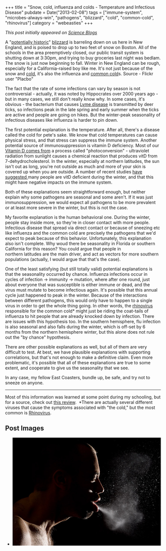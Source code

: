 +++
title = "Snow, cold, influenza and colds - Temperature and Infectious Disease"
pubdate = Date("2013-02-08")
tags = ["immune-system", "microbes-always-win", "pathogens", "blizzard", "cold", "common-cold", "rhinovirus"]
category = "webeasties"
+++

_This post initially appeared on [Science Blogs](http://scienceblogs.com/webeasties)_

A "[potentially historic](http://www.weather.com/news/weather-winter/winter-storm-nemo-20130206)" [blizzard](/tag/blizzard) is barreling down on us here in New England, and is poised to drop up to two feet of snow on Boston. All of the schools in the area preemptively closed, our public transit system is shutting down at 3:30pm, and trying to buy groceries last night was bedlam. The snow is just now beginning to fall. Winter in New England can be rough, especially for a California-raised boy like me. It's not just because of the snow and [cold](/tag/cold), it's also the influenza and [common cold](/tag/common-cold)s.
 Source - Flickr user "Placbo"

The fact that the rate of some infections can vary by season is not controversial - actually, it was noted by Hippocrates over 2000 years ago - but in many cases, we still don't really know why. In some cases, it's obvious - the bacterium that causes [Lyme disease](http://en.wikipedia.org/wiki/Lyme_disease) is transmitted by deer ticks, so infections peak in the late spring and early summer when the ticks are active and people are going on hikes. But the winter-peak seasonality of infectious diseases like influenza is harder to pin down.

The first potential explanation is the temperature. After all, there's a disease called the cold for pete's sake. We know that cold temperatures can cause physical stress, and that stress can suppress the immune system. Another potential source of immunosuppression is vitamin D deficiency. Most of our[ Vitamin D comes from](http://en.wikipedia.org/wiki/Vitamin_D#Production_in_the_skin) a process called "photoconversion" - ultraviolet radiation from sunlight causes a chemical reaction that produces vitD from 7-dehydrocholesterol. In the winter, especially at northern latitudes, the sun isn't out as long, you're not outside as much and more of your skin is covered up when you are outside. A number of recent studies [have suggested ](http://journals.lww.com/co-nephrolhypertens/Abstract/2008/07000/Vitamin_D_and_the_immune_system__role_in.3.aspx)many people are vitD deficient during the winter, and that this might have negative impacts on the immune system.

Both of these explanations seem straightforward enough, but neither explain why some pathogens are seasonal and some aren't. If it was just immunosuppression, we would expect all pathogens to be more prevalent or at least more severe in the winter, but this is not the case.

My favorite explanation is the human behavioral one. During the winter, people stay inside more, so they're in closer contact with more people. Infectious disease that spread via direct contact or because of sneezing etc like influenza and the common cold are precisely the pathogens that we'd expect to peak because of this behavior. Unfortunately, this explanation also isn't complete. Why woud there be seasonality in Florida or southern California for this reason? You could argue that people in northern latitudes are the main driver, and act as vectors for more southern populations (actually, I would argue that that's the case).

One of the least satisfying (but still totally valid) potential explanations is that the seasonality occurred by chance. Influenza infections occur in cycles of infection -> immunity -> mutation, where after one round, just about everyone that was susceptible is either immune or dead, and the virus must mutate to become infectious again. It's possible that this annual cycle just happened to peak in the winter. Because of the interactions between different pathogens, this would only have to happen to a single virus in order to get the whole thing going. In other words, the [rhinovirus](/tag/rhinovirus) responsible for the common cold* might just be riding the coat-tails of influenza to hit people that are already knocked down by infection. There are issues with this hypothesis too. In the southern hemisphere, flu infection is also seasonal and also falls during the winter, which is off-set by 6 months from the northern hemisphere winter, but this alone does not rule out the "by chance" hypothesis.

There are other possible explanations as well, but all of them are very difficult to test. At best, we have plausible explanations with supporting correlations, but that's not enough to make a definitive claim. Even more problematic, it's possible that all of these explanations are true to some extent, and cooperate to give us the seasonality that we see.

In any case, my fellow East Coasters, bundle up, be safe, and try not to sneeze on anyone.

-------------

Most of this information was learned at some point during my schooling, but for a source, check out [this review](http://www.annualreviews.org/doi/abs/10.1146/annurev.publhealth.28.021406.144128). 
*There are actually several different viruses that cause the symptoms associated with "the cold," but the most common is [Rhinovirus](http://en.wikipedia.org/wiki/Rhinovirus).

      
  

 ## Post Images

- ![Source - Flickr user "Placbo"](/assets/img/webeasties/Sneeze-flickr-user-placbo.jpg)

